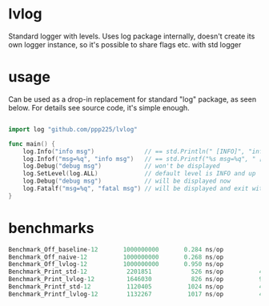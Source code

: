 # lvlog
Standard logger with levels. Uses log package internally, doesn't create its own logger instance, so it's possible to share flags etc. with std logger

# usage

Can be used as a drop-in replacement for standard "log" package, as seen below. For details see source code, it's simple enough.

```go

import log "github.com/ppp225/lvlog"

func main() {
	log.Info("info msg")              // == std.Println(" [INFO]", "info msg")
	log.Infof("msg=%q", "info msg")   // == std.Printf("%s msg=%q", " [INFO]", "info msg")
	log.Debug("debug msg")            // won't be displayed
	log.SetLevel(log.ALL)             // default level is INFO and up
	log.Debug("debug msg")            // will be displayed now
	log.Fatalf("msg=%q", "fatal msg") // will be displayed and exit with status code 1
}
```

# benchmarks
```go
Benchmark_Off_baseline-12    	1000000000	     0.284 ns/op	       0 B/op	       0 allocs/op
Benchmark_Off_naive-12       	1000000000	     0.268 ns/op	       0 B/op	       0 allocs/op
Benchmark_Off_lvlog-12       	1000000000	     0.950 ns/op	       0 B/op	       0 allocs/op
Benchmark_Print_std-12       	 2201851	       526 ns/op	      48 B/op	       1 allocs/op
Benchmark_Print_lvlog-12     	 1646030	       826 ns/op	      96 B/op	       3 allocs/op
Benchmark_Printf_std-12      	 1120405	      1024 ns/op	      48 B/op	       1 allocs/op
Benchmark_Printf_lvlog-12    	 1132267	      1017 ns/op	      48 B/op	       1 allocs/op
```
